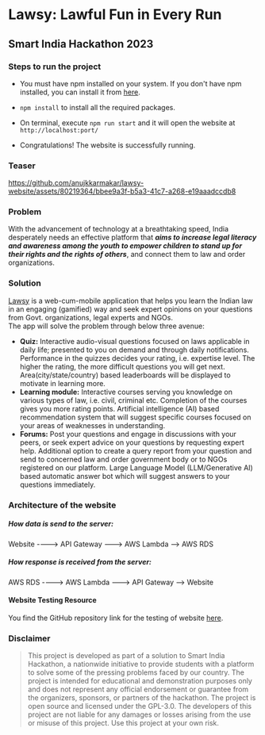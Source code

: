 # Lawsy: Lawful Fun in Every Run
## Smart India Hackathon 2023

### Steps to run the project

* You must have npm installed on your system. If you don't have npm installed, you can install it from [here](https://nodejs.org/en/download).

* ```npm install``` to install all the required packages.

* On terminal, execute `npm run start` and it will open the website at  `http://localhost:port/`

* Congratulations! The website is successfully running.
### Teaser
https://github.com/anujkkarmakar/lawsy-website/assets/80219364/bbee9a3f-b5a3-41c7-a268-e19aaadccdb8

### Problem
With the advancement of technology at a breathtaking speed, India desperately needs an effective platform that <i> <strong>aims to increase legal literacy and awareness among the youth to empower children to stand up for their rights and the rights of others</strong></i>, and connect them to law and order organizations.

### Solution
[Lawsy](https://anujk.co) is a web-cum-mobile application that helps you learn the Indian law in an engaging (gamified) way and seek expert opinions on your questions from Govt. organizations, legal experts and NGOs. 
<br>The app will solve the problem through below three avenue:
<ul>
<li>
<strong>Quiz:</strong> Interactive audio-visual questions focused on laws applicable in daily life; presented to you on demand and through daily notifications. Performance in the quizzes decides your rating, i.e. expertise  level.  The  higher  the  rating,  the  more  difficult  questions  you  will  get  next. Area(city/state/country) based leaderboards will be displayed to motivate in learning more.
</li>
<li>
<strong>Learning module:</strong> Interactive courses serving you knowledge on various types of law, i.e. civil, criminal etc. Completion of the courses gives you more rating points. Artificial intelligence (AI) based recommendation system that will suggest specific courses focused on your areas of weaknesses in understanding.
</li>
<li>
<strong>Forums:</strong> Post your questions and engage in discussions with your peers, or seek expert advice on your questions by requesting expert help. Additional option to create a query report from your question and send to concerned law and order government body or to NGOs registered on our platform. Large Language Model (LLM/Generative AI) based automatic answer bot which will suggest answers to your questions immediately.
</li>
</ul>

### Architecture of the website

##### How data is send to the server:
Website ----> API Gateway ---> AWS Lambda --> AWS RDS
##### How response is received from the server:
AWS RDS ----> AWS Lambda ---> API Gateway --> Website

#### Website Testing Resource
You find the GitHub repository link for the testing of website [here](https://github.com/anujkkarmakar/lawsy-website-test).

### Disclaimer
> This project is developed as part of a solution to Smart India Hackathon, a nationwide initiative to provide students with a platform to solve some of the pressing problems faced by our country. The project is intended for educational and demonstration purposes only and does not represent any official endorsement or guarantee from the organizers, sponsors, or partners of the hackathon. The project is open source and licensed under the GPL-3.0. The developers of this project are not liable for any damages or losses arising from the use or misuse of this project. Use this project at your own risk.
